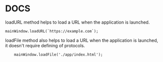 # DOCS

loadURL method helps to load a URL when the application is launched.

```
mainWindow.loadURL(`https://example.com`);
```

loadFile method also helps to load a URL when the application is launched, it doesn't 
require defining of protocols.

```
    mainWindow.loadFile('./app/index.html');
```

